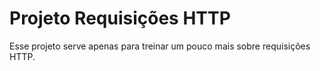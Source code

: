 # Projeto Requisições HTTP

Esse projeto serve apenas para treinar um pouco mais sobre requisições HTTP.